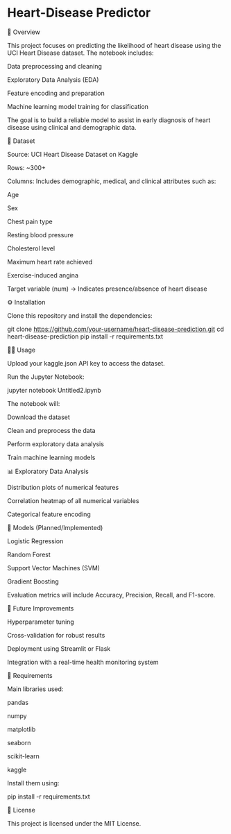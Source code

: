 # Heart-Disease Predictor
📌 Overview

This project focuses on predicting the likelihood of heart disease using the UCI Heart Disease dataset. The notebook includes:

Data preprocessing and cleaning

Exploratory Data Analysis (EDA)

Feature encoding and preparation

Machine learning model training for classification

The goal is to build a reliable model to assist in early diagnosis of heart disease using clinical and demographic data.

📂 Dataset

Source: UCI Heart Disease Dataset on Kaggle

Rows: ~300+

Columns: Includes demographic, medical, and clinical attributes such as:

Age

Sex

Chest pain type

Resting blood pressure

Cholesterol level

Maximum heart rate achieved

Exercise-induced angina

Target variable (num) → Indicates presence/absence of heart disease

⚙️ Installation

Clone this repository and install the dependencies:

git clone https://github.com/your-username/heart-disease-prediction.git
cd heart-disease-prediction
pip install -r requirements.txt

🧑‍💻 Usage

Upload your kaggle.json API key to access the dataset.

Run the Jupyter Notebook:

jupyter notebook Untitled2.ipynb


The notebook will:

Download the dataset

Clean and preprocess the data

Perform exploratory data analysis

Train machine learning models

📊 Exploratory Data Analysis

Distribution plots of numerical features

Correlation heatmap of all numerical variables

Categorical feature encoding

🤖 Models (Planned/Implemented)

Logistic Regression

Random Forest

Support Vector Machines (SVM)

Gradient Boosting

Evaluation metrics will include Accuracy, Precision, Recall, and F1-score.

🚀 Future Improvements

Hyperparameter tuning

Cross-validation for robust results

Deployment using Streamlit or Flask

Integration with a real-time health monitoring system

📌 Requirements

Main libraries used:

pandas

numpy

matplotlib

seaborn

scikit-learn

kaggle

Install them using:

pip install -r requirements.txt

📜 License

This project is licensed under the MIT License.
